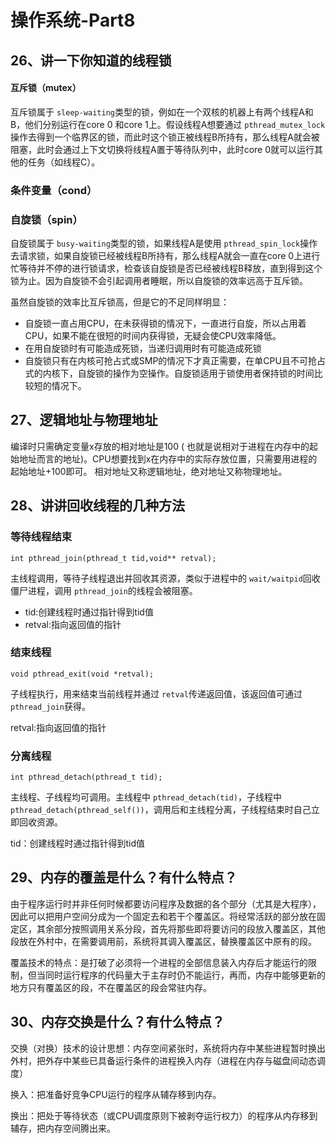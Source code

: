 # 操作系统-Part8

## 26、讲一下你知道的线程锁

#### 互斥锁（mutex）

互斥锁属于 `sleep-waiting`类型的锁，例如在一个双核的机器上有两个线程A和B，他们分别运行在core 0 和core 1上。假设线程A想要通过 `pthread_mutex_lock`操作去得到一个临界区的锁，而此时这个锁正被线程B所持有，那么线程A就会被阻塞，此时会通过上下文切换将线程A置于等待队列中，此时core 0就可以运行其他的任务（如线程C）。

### 条件变量（cond）

### 自旋锁（spin）

自旋锁属于 `busy-waiting`类型的锁，如果线程A是使用 `pthread_spin_lock`操作去请求锁，如果自旋锁已经被线程B所持有，那么线程A就会一直在core 0上进行忙等待并不停的进行锁请求，检查该自旋锁是否已经被线程B释放，直到得到这个锁为止。因为自旋锁不会引起调用者睡眠，所以自旋锁的效率远高于互斥锁。

虽然自旋锁的效率比互斥锁高，但是它的不足同样明显：

- 自旋锁一直占用CPU，在未获得锁的情况下，一直进行自旋，所以占用着CPU，如果不能在很短的时间内获得锁，无疑会使CPU效率降低。
- 在用自旋锁时有可能造成死锁，当递归调用时有可能造成死锁
- 自旋锁只有在内核可抢占式或SMP的情况下才真正需要，在单CPU且不可抢占式的内核下，自旋锁的操作为空操作。自旋锁适用于锁使用者保持锁的时间比较短的情况下。

## 27、逻辑地址与物理地址

编译时只需确定变量x存放的相对地址是100 ( 也就是说相对于进程在内存中的起始地址而言的地址)。CPU想要找到x在内存中的实际存放位置，只需要用进程的起始地址+100即可。 相对地址又称逻辑地址，绝对地址又称物理地址。

## 28、讲讲回收线程的几种方法

### 等待线程结束

`int pthread_join(pthread_t tid,void** retval);`

主线程调用，等待子线程退出并回收其资源，类似于进程中的 `wait/waitpid`回收僵尸进程，调用 `pthread_join`的线程会被阻塞。

- tid:创建线程时通过指针得到tid值
- retval:指向返回值的指针

### 结束线程

`void pthread_exit(void *retval);`

子线程执行，用来结束当前线程并通过 `retval`传递返回值，该返回值可通过 `pthread_join`获得。

retval:指向返回值的指针

### 分离线程

`int pthread_detach(pthread_t tid);`

主线程、子线程均可调用。主线程中 `pthread_detach(tid)`，子线程中 `pthread_detach(pthread_self())`，调用后和主线程分离，子线程结束时自己立即回收资源。

tid：创建线程时通过指针得到tid值

## 29、内存的覆盖是什么？有什么特点？

由于程序运行时并非任何时候都要访问程序及数据的各个部分（尤其是大程序），因此可以把用户空间分成为一个固定去和若干个覆盖区。将经常活跃的部分放在固定区，其余部分按照调用关系分段，首先将那些即将要访问的段放入覆盖区，其他段放在外村中，在需要调用前，系统将其调入覆盖区，替换覆盖区中原有的段。

覆盖技术的特点：是打破了必须将一个进程的全部信息装入内存后才能运行的限制，但当同时运行程序的代码量大于主存时仍不能运行，再而，内存中能够更新的地方只有覆盖区的段，不在覆盖区的段会常驻内存。

## 30、内存交换是什么？有什么特点？

交换（对换）技术的设计思想：内存空间紧张时，系统将内存中某些进程暂时换出外村，把外存中某些已具备运行条件的进程换入内存（进程在内存与磁盘间动态调度）

换入：把准备好竞争CPU运行的程序从辅存移到内存。

换出：把处于等待状态（或CPU调度原则下被剥夺运行权力）的程序从内存移到辅存，把内存空间腾出来。